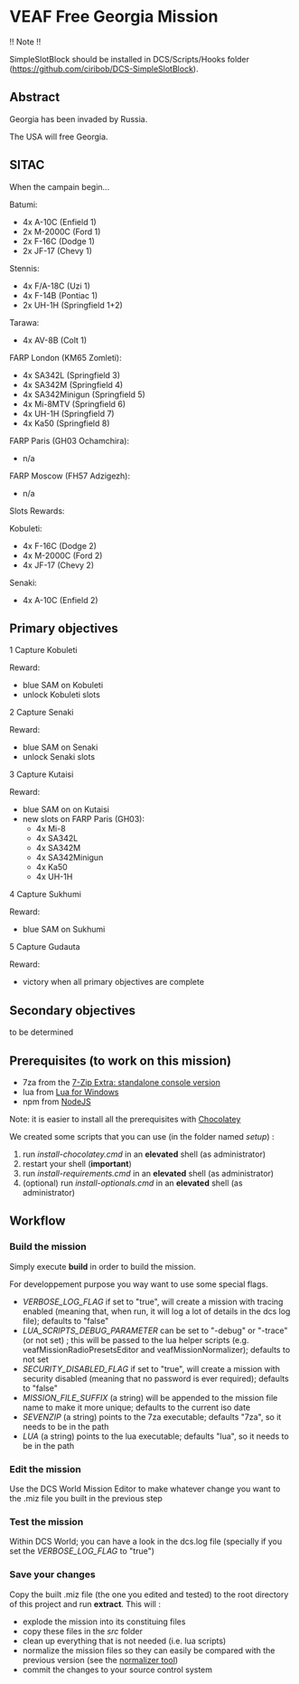 # VEAF Free Georgia Mission

!! Note !!

SimpleSlotBlock should be installed in DCS/Scripts/Hooks folder (https://github.com/ciribob/DCS-SimpleSlotBlock).

## Abstract

Georgia has been invaded by Russia.

The USA will free Georgia.

## SITAC

When the campain begin...

Batumi:
- 4x A-10C (Enfield 1)
- 2x M-2000C (Ford 1)
- 2x F-16C (Dodge 1)
- 2x JF-17 (Chevy 1)

Stennis:
- 4x F/A-18C (Uzi 1)
- 4x F-14B (Pontiac 1)
- 2x UH-1H (Springfield 1+2)

Tarawa:
- 4x AV-8B (Colt 1)

FARP London (KM65 Zomleti):
- 4x SA342L (Springfield 3)
- 4x SA342M (Springfield 4)
- 4x SA342Minigun (Springfield 5)
- 4x Mi-8MTV (Springfield 6)
- 4x UH-1H (Springfield 7)
- 4x Ka50 (Springfield 8)

FARP Paris (GH03 Ochamchira):
- n/a

FARP Moscow (FH57 Adzigezh):
- n/a

Slots Rewards:

Kobuleti:
- 4x F-16C (Dodge 2)
- 4x M-2000C (Ford 2)
- 4x JF-17 (Chevy 2)

Senaki:
- 4x A-10C (Enfield 2)

Primary objectives
------------------

1 Capture Kobuleti

Reward: 
- blue SAM on Kobuleti
- unlock Kobuleti slots

2 Capture Senaki

Reward:
- blue SAM on Senaki
- unlock Senaki slots

3 Capture Kutaisi

Reward:
- blue SAM on on Kutaisi
- new slots on FARP Paris (GH03):
  - 4x Mi-8
  - 4x SA342L
  - 4x SA342M
  - 4x SA342Minigun
  - 4x Ka50
  - 4x UH-1H

4 Capture Sukhumi

Reward:
- blue SAM on Sukhumi

5 Capture Gudauta

Reward:
- victory when all primary objectives are complete

Secondary objectives
--------------------

to be determined

## Prerequisites (to work on this mission)

* 7za from the [7-Zip Extra: standalone console version](https://www.7-zip.org/a/7z1900-extra.7z)
* lua from [Lua for Windows](https://github.com/rjpcomputing/luaforwindows)
* npm from [NodeJS](https://nodejs.org/en/)

Note: it is easier to install all the prerequisites with [Chocolatey](https://chocolatey.org)

We created some scripts that you can use (in the folder named *setup*) :
1. run *install-chocolatey.cmd* in an **elevated** shell (as administrator)
2. restart your shell (**important**)
3. run *install-requirements.cmd* in an **elevated** shell (as administrator)
4. (optional) run *install-optionals.cmd* in an **elevated** shell (as administrator)

## Workflow

### Build the mission

Simply execute **build** in order to build the mission.

For developpement purpose you way want to use some special flags.

* *VERBOSE_LOG_FLAG* if set to "true", will create a mission with tracing enabled (meaning that, when run, it will log a lot of details in the dcs log file); defaults to "false"
* *LUA_SCRIPTS_DEBUG_PARAMETER* can be set to "-debug" or "-trace" (or not set) ; this will be passed to the lua helper scripts (e.g. veafMissionRadioPresetsEditor and veafMissionNormalizer); defaults to not set
* *SECURITY_DISABLED_FLAG* if set to "true", will create a mission with security disabled (meaning that no password is ever required); defaults to "false"
* *MISSION_FILE_SUFFIX* (a string) will be appended to the mission file name to make it more unique; defaults to the current iso date
* *SEVENZIP* (a string) points to the 7za executable; defaults "7za", so it needs to be in the path
* *LUA* (a string) points to the lua executable; defaults "lua", so it needs to be in the path

### Edit the mission

Use the DCS World Mission Editor to make whatever change you want to the .miz file you built in the previous step

### Test the mission

Within DCS World; you can have a look in the dcs.log file (specially if you set the *VERBOSE_LOG_FLAG* to "true")

### Save your changes

Copy the built .miz file (the one you edited and tested) to the root directory of this project and run **extract**.
This will :

* explode the mission into its constituing files
* copy these files in the *src* folder
* clean up everything that is not needed (i.e. lua scripts)
* normalize the mission files so they can easily be compared with the previous version (see the [normalizer tool](https://github.com/VEAF/VEAF-Mission-Creation-Tools/tree/master/mission-editor-tools/normalizer))
* commit the changes to your source control system
